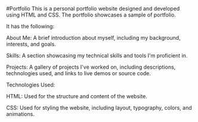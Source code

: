 #Portfolio
This is a personal portfolio website designed and developed using HTML and CSS. The portfolio showcases a sample of portfolio.

It has the following:

About Me: A brief introduction about myself, including my background, interests, and goals.

Skills: A section showcasing my technical skills and tools I'm proficient in.

Projects: A gallery of projects I've worked on, including descriptions, technologies used, and links to live demos or source code.

Technologies Used:

HTML: Used for the structure and content of the website.

CSS: Used for styling the website, including layout, typography, colors, and animations.
